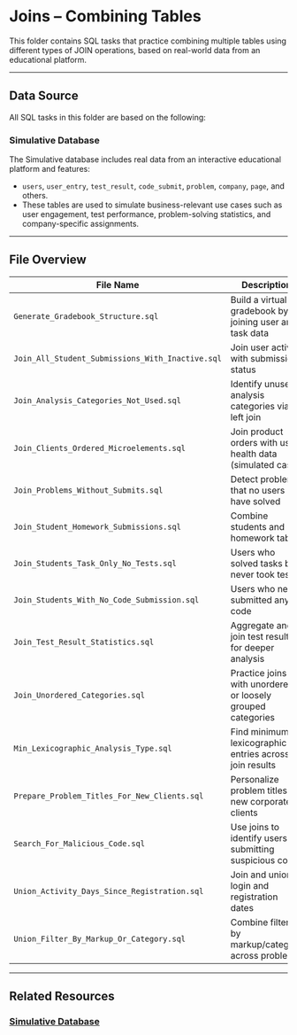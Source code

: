 # Joins – Combining Tables

This folder contains SQL tasks that practice combining multiple tables using different types of JOIN operations, based on real-world data from an educational platform.

---

## Data Source

All SQL tasks in this folder are based on the following:

### Simulative Database

The Simulative database includes real data from an interactive educational platform and features:

- `users`, `user_entry`, `test_result`, `code_submit`, `problem`, `company`, `page`, and others.
- These tables are used to simulate business-relevant use cases such as user engagement, test performance, problem-solving statistics, and company-specific assignments.

---

## File Overview

| File Name                                          | Description                                                   |
|---------------------------------------------------|---------------------------------------------------------------|
| `Generate_Gradebook_Structure.sql`                | Build a virtual gradebook by joining user and task data       |
| `Join_All_Student_Submissions_With_Inactive.sql`  | Join user activity with submission status                     |
| `Join_Analysis_Categories_Not_Used.sql`           | Identify unused analysis categories via left join             |
| `Join_Clients_Ordered_Microelements.sql`          | Join product orders with user health data (simulated case)    |
| `Join_Problems_Without_Submits.sql`               | Detect problems that no users have solved                     |
| `Join_Student_Homework_Submissions.sql`           | Combine students and homework tables                          |
| `Join_Students_Task_Only_No_Tests.sql`            | Users who solved tasks but never took tests                   |
| `Join_Students_With_No_Code_Submission.sql`       | Users who never submitted any code                            |
| `Join_Test_Result_Statistics.sql`                 | Aggregate and join test results for deeper analysis           |
| `Join_Unordered_Categories.sql`                   | Practice joins with unordered or loosely grouped categories   |
| `Min_Lexicographic_Analysis_Type.sql`             | Find minimum lexicographic entries across join results        |
| `Prepare_Problem_Titles_For_New_Clients.sql`      | Personalize problem titles for new corporate clients          |
| `Search_For_Malicious_Code.sql`                   | Use joins to identify users submitting suspicious code        |
| `Union_Activity_Days_Since_Registration.sql`      | Join and union login and registration dates                   |
| `Union_Filter_By_Markup_Or_Category.sql`          | Combine filters by markup/category across problems            |

---

## Related Resources

###  [Simulative Database](../../databases/Simulative.md)